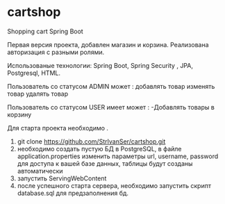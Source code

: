 # cartshop
Shopping cart Spring Boot 

Первая версия проекта, добавлен магазин и корзина.
Реализована авторизация с разными ролями.


Использованые технологии:
Spring Boot, Spring Security , JPA, Postgresql, HTML.


Пользователь со статусом ADMIN может :
добавлять товар
изменять товар
удалять товар

Пользователь со статусом USER имеет может :
-Добавлять товары в корзину


Для старта проекта необходимо .
1) git clone https://github.com/StrIvanSer/cartshop.git
2) необходимо создать пустую БД в PostgreSQL, в файле application.properties изменить параметры url, username, password для доступа к вашей базе данных, таблицы будут созданы автоматически
3) запустить ServingWebContent
4) после успешного старта сервера, необходимо запустить скрипт database.sql для предзаполнения бд.
